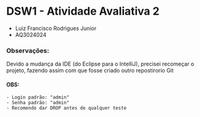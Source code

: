 # DSW1 - Atividade Avaliativa 2
- Luiz Francisco Rodrigues Junior
- AQ3024024

### Observações:
Devido a mudança da IDE (do Eclipse para o IntelliJ), precisei recomeçar o projeto, fazendo assim com que fosse criado outro repostirorio Git

#### OBS:
    - Login padrão: "admin"
    - Senha padrão: "admin"
    - Recomendo dar DROP antes de qualquer teste
